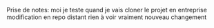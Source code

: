 Prise de notes: 
moi je teste quand je vais cloner le projet en entreprise
modification en repo distant
rien à voir vraiment
nouveau changement 


